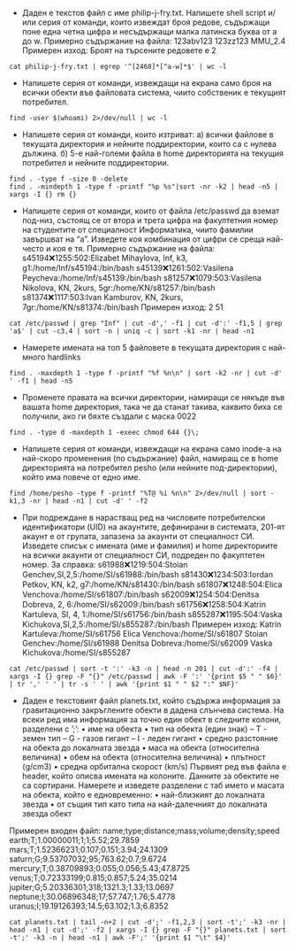 * Даден е текстов файл с име philip-j-fry.txt. Напишете shell script и/или серия от
команди, които извеждат броя редове, съдържащи поне една четна цифра и несъдържащи малка
латинска буква от a до w.
Примерно съдържание на файла:
123abv123
123zz123
MMU_2.4
Примерен изход:
Броят на търсените редовете е 2
```shell
cat philip-j-fry.txt | egrep '^[2468]*[^a-w]*$' | wc -l
```

* Напишете серия от команди, извеждащи на екрана само броя на всички обекти във
файловата система, чиито собственик е текущият потребител.
```shell
find -user $(whoami) 2>/dev/null | wc -l
```

* Напишете серия от команди, които изтриват:
а) всички файлове в текущата директория и нейните поддиректории, които са с нулева дължина.
б) 5-е най-големи файла в home директорията на текущия потребител и нейните поддиректории.
```shell
find . -type f -size 0 -delete
find . -mindepth 1 -type f -printf "%p %s"|sort -nr -k2 | head -n5 | xargs -I {} rm {}
```

* Напишете серия от команди, които от файла /etc/passwd да вземат под-низ, състоящ
се от втора и трета цифра на факултетния номер на студентите от специалност Информатика, чиито фамилии завършват на “а”. Изведете коя комбинация от цифри се среща най-често и коя е тя.
Примерно съдържание на файла:
s45194:x:1255:502:Elizabet Mihaylova, Inf, k3, g1:/home/Inf/s45194:/bin/bash
s45139:x:1261:502:Vasilena Peycheva:/home/Inf/s45139:/bin/bash
s81257:x:1079:503:Vasilena Nikolova, KN, 2kurs, 5gr:/home/KN/s81257:/bin/bash
s81374:x:1117:503:Ivan Kamburov, KN, 2kurs, 7gr:/home/KN/s81374:/bin/bash
Примерен изход:
2 51
```shell
cat /etc/passwd | grep "Inf" | cut -d',' -f1 | cut -d':' -f1,5 | grep 'a$' | cut -c3,4 | sort -n | uniq -c | sort -k1 -nr | head -n1
```

* Намерете имената на топ 5 файловете в текущата директория с най-много hardlinks
```shell
find . -maxdepth 1 -type f -printf "%f %n\n" | sort -k2 -nr | cut -d' ' -f1 | head -n5
```

* Променете правата на всички директории, намиращи се някъде във вашата home
директория, така че да станат такива, каквито биха се получили, ако ги бяхте създали с маска 0022
```shell
find . -type d -maxdepth 1 -exeec chmod 644 {}\;
```

* Напишете серия от команди, извеждащи на екрана само inode-а на най-скоро променения (по съдържание) файл, намиращ се в home директорията на потребител pesho (или нейните
под-директории), който има повече от едно име.
```shell
find /home/pesho -type f -printf "%T@ %i %n\n" 2>/dev/null | sort -k1,3 -nr | head -n1 | cut -d' ' -f2
```

* При подреждане в нарастващ ред на числовите потребителски идентификатори (UID)
на акаунтите, дефинирани в системата, 201-ят акаунт е от групата, запазена за акаунти от специалност СИ.
Изведете списък с имената (име и фамилия) и home директориите на всички акаунти от специалност СИ, подреден по факултетен номер.
За справка:
s61988:x:1219:504:Stoian Genchev,SI,2,5:/home/SI/s61988:/bin/bash
s81430:x:1234:503:Iordan Petkov, KN, k2, g7:/home/KN/s81430:/bin/bash
s61807:x:1248:504:Elica Venchova:/home/SI/s61807:/bin/bash
s62009:x:1254:504:Denitsa Dobreva, 2, 6:/home/SI/s62009:/bin/bash
s61756:x:1258:504:Katrin Kartuleva, SI, 4, 1:/home/SI/s61756:/bin/bash
s855287:x:1195:504:Vaska Kichukova,SI,2,5:/home/SI/s855287:/bin/bash
Примерен изход:
Katrin Kartuleva:/home/SI/s61756
Elica Venchova:/home/SI/s61807
Stoian Genchev:/home/SI/s61988
Denitsa Dobreva:/home/SI/s62009
Vaska Kichukova:/home/SI/s855287
```shell
cat /etc/passwd | sort -t ':' -k3 -n | head -n 201 | cut -d':' -f4 | xargs -I {} grep -F "{}" /etc/passwd | awk -F ':' '{print $5 " " $6}' | tr ',' ' ' | tr -s ' ' | awk '{print $1 " " $2 ":" $NF}'
```

* Даден е текстовият файл planets.txt, който съдържа информация за гравитационно
закръглените обекти в дадена слънчева система. На всеки ред има информация за точно един обект в следните колони, разделени с ’;’:
• име на обекта
• тип на обекта (един знак)
– Т - земен тип
– G - газов гигант
– I - леден гигант
• средно разстояние на обекта до локалната звезда
• маса на обекта (относителна величина)
• обем на обекта (относителна величина)
• плътност (g/cm3)
• средна орбитална скорост (km/s)
Първият ред във файла e header, който описва имената на колоните.
Данните за обектите не са сортирани.
Намерете и изведете разделени с таб името и масата на обекта, който е едновременно:
  • най-близкият до локалната звезда
  • от същия тип като типа на най-далечният до локалната звезда обект
  
Примерен входен файл:
name;type;distance;mass;volume;density;speed
earth;T;1.00000011;1;1;5.52;29.7859
mars;T;1.52366231;0.107;0.151;3.94;24.1309
saturn;G;9.53707032;95;763.62;0.7;9.6724
mercury;T;0.38709893;0.055;0.056;5.43;47.8725
venus;T;0.72333199;0.815;0.857;5.24;35.0214
jupiter;G;5.20336301;318;1321.3;1.33;13.0697
neptune;I;30.06896348;17;57.747;1.76;5.4778
uranus;I;19.19126393;14.5;63.102;1.3;6.8352
```shell
cat planets.txt | tail -n+2 | cut -d';' -f1,2,3 | sort -t';' -k3 -nr | head -n1 | cut -d';' -f2 | xargs -I {} grep -F "{}" planets.txt | sort -t';' -k3 -n | head -n1 | awk -F';' '{print $1 "\t" $4}'
```
